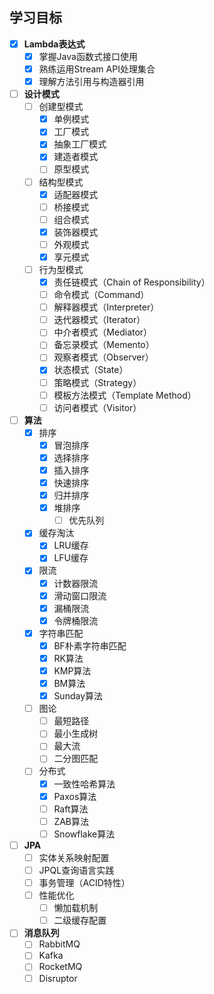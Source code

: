 ## 学习目标

- [x] **Lambda表达式**
    - [x] 掌握Java函数式接口使用
    - [x] 熟练运用Stream API处理集合
    - [x] 理解方法引用与构造器引用

- [ ] **设计模式**
  - [ ] 创建型模式
    - [x] 单例模式
    - [x] 工厂模式
    - [x] 抽象工厂模式
    - [x] 建造者模式
    - [ ] 原型模式

  - [ ] 结构型模式
    - [x] 适配器模式
    - [ ] 桥接模式
    - [ ] 组合模式
    - [x] 装饰器模式
    - [ ] 外观模式
    - [x] 享元模式

  - [ ] 行为型模式
    - [x] 责任链模式（Chain of Responsibility）
    - [ ] 命令模式（Command）
    - [ ] 解释器模式（Interpreter）
    - [ ] 迭代器模式（Iterator）
    - [ ] 中介者模式（Mediator）
    - [ ] 备忘录模式（Memento）
    - [ ] 观察者模式（Observer）
    - [x] 状态模式（State）
    - [ ] 策略模式（Strategy）
    - [ ] 模板方法模式（Template Method）
    - [ ] 访问者模式（Visitor）

- [ ] **算法**
  - [x] 排序
    - [x] 冒泡排序
    - [x] 选择排序
    - [x] 插入排序
    - [x] 快速排序
    - [x] 归并排序
    - [x] 堆排序
      - [ ] 优先队列
  - [x] 缓存淘汰
    - [x] LRU缓存
    - [x] LFU缓存
  - [x] 限流
    - [x] 计数器限流
    - [x] 滑动窗口限流
    - [x] 漏桶限流
    - [x] 令牌桶限流
  - [x] 字符串匹配
    - [x] BF朴素字符串匹配
    - [x] RK算法
    - [x] KMP算法
    - [x] BM算法
    - [x] Sunday算法
  - [ ] 图论
    - [ ] 最短路径
    - [ ] 最小生成树
    - [ ] 最大流
    - [ ] 二分图匹配
  - [ ] 分布式
    - [x] 一致性哈希算法
    - [x] Paxos算法
    - [ ] Raft算法
    - [ ] ZAB算法
    - [ ] Snowflake算法

- [ ] **JPA**
    - [ ] 实体关系映射配置
    - [ ] JPQL查询语言实践
    - [ ] 事务管理（ACID特性）
    - [ ] 性能优化
        - [ ] 懒加载机制
        - [ ] 二级缓存配置

- [ ] **消息队列**
    - [ ] RabbitMQ
    - [ ] Kafka
    - [ ] RocketMQ
    - [ ] Disruptor
